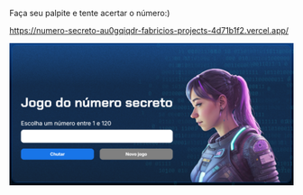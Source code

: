 Faça seu palpite e tente acertar o número:)

https://numero-secreto-au0gqiqdr-fabricios-projects-4d71b1f2.vercel.app/

![Logo do projeto](/img/foto.png)
